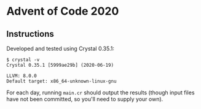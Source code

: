 # Advent of Code 2020

## Instructions

Developed and tested using Crystal 0.35.1:
```
$ crystal -v
Crystal 0.35.1 [5999ae29b] (2020-06-19)

LLVM: 8.0.0
Default target: x86_64-unknown-linux-gnu
```

For each day, running `main.cr` should output the results (though input
files have not been committed, so you'll need to supply your own).
